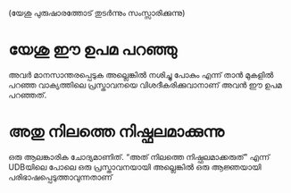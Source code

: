 (യേശു പുരുഷാരത്തോട് തുടർന്നും സംസ്സാരിക്കുന്നു)
# യേശു ഈ ഉപമ പറഞ്ഞു
അവർ മാനസാന്തരപ്പെടുക അല്ലെങ്കിൽ നശിച്ചു പോകും എന്ന് താൻ മുകളിൽ പറഞ്ഞ വാക്യത്തിലെ പ്രസ്താവനയെ വിശദീകരിക്കുവാനാണ് അവൻ ഈ ഉപമ പറഞ്ഞത്.
# അതു നിലത്തെ നിഷ്ഫലമാക്കുന്നു
ഒരു ആലങ്കാരിക ചോദ്യമാണിത്. “അത് നിലത്തെ നിഷ്ഫലമാക്കരുത്” എന്ന് UDBയിലെ പോലെ ഒരു പ്രസ്താവനയായി അല്ലെങ്കിൽ ഒരു ആജ്ഞയായി പരിഭാഷപ്പെടുത്താവുന്നതാണ്
